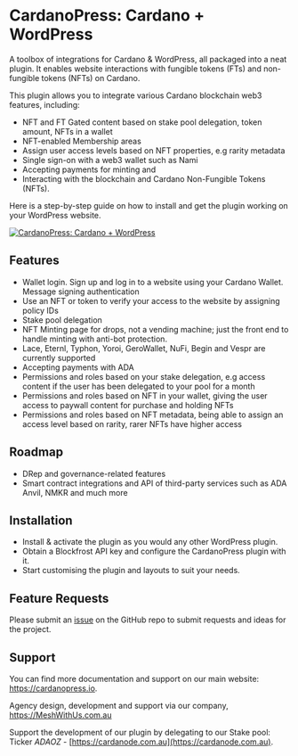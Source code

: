 # CardanoPress: Cardano + WordPress
A toolbox of integrations for Cardano &amp; WordPress, all packaged into a neat plugin. It enables website interactions with fungible tokens (FTs) and non-fungible tokens (NFTs) on Cardano.

This plugin allows you to integrate various Cardano blockchain web3 features, including:
- NFT and FT Gated content based on stake pool delegation, token amount, NFTs in a wallet
- NFT-enabled Membership areas
- Assign user access levels based on NFT properties, e.g rarity metadata
- Single sign-on with a web3 wallet such as Nami
- Accepting payments for minting and
- Interacting with the blockchain and Cardano Non-Fungible Tokens (NFTs).

Here is a step-by-step guide on how to install and get the plugin working on your WordPress website.

[![CardanoPress: Cardano + WordPress](https://i.ytimg.com/vi/g26MLYmvGnc/hq720.jpg)](https://www.youtube.com/watch?v=g26MLYmvGnc)


## Features

- Wallet login. Sign up and log in to a website using your Cardano Wallet. Message signing authentication
- Use an NFT or token to verify your access to the website by assigning policy IDs
- Stake pool delegation
- NFT Minting page for drops, not a vending machine; just the front end to handle minting with anti-bot protection.
- Lace, Eternl, Typhon, Yoroi, GeroWallet, NuFi, Begin and Vespr are currently supported
- Accepting payments with ADA
- Permissions and roles based on your stake delegation, e.g access content if the user has been delegated to your pool for a month
- Permissions and roles based on NFT in your wallet, giving the user access to paywall content for purchase and holding NFTs
- Permissions and roles based on NFT metadata, being able to assign an access level based on rarity, rarer NFTs have higher access

## Roadmap

- DRep and governance-related features
- Smart contract integrations and API of third-party services such as ADA Anvil, NMKR and much more

## Installation

- Install & activate the plugin as you would any other WordPress plugin.
- Obtain a Blockfrost API key and configure the CardanoPress plugin with it.
- Start customising the plugin and layouts to suit your needs.

## Feature Requests

Please submit an [issue](https://github.com/cardanopress/cardanopress/issues) on the GitHub repo to submit requests and ideas for the project.

## Support

You can find more documentation and support on our main website: https://cardanopress.io.

Agency design, development and support via our company, https://MeshWithUs.com.au

Support the development of our plugin by delegating to our Stake pool: Ticker *ADAOZ* - [https://cardanode.com.au](https://cardanode.com.au).
